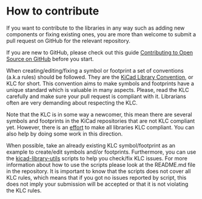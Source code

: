 How to contribute
=================

If you want to contribute to the libraries in any way such as adding new components
or fixing existing ones, you are more than welcome to submit a pull request on GitHub for
the relevant repository.

If you are new to GitHub, please check out this guide
[Contributing to Open Source on GitHub](https://guides.github.com/activities/contributing-to-open-source)
before you start.

When creating/editing/fixing a symbol or footprint a set of conventions (a.k.a rules)
should be followed. They are the
[KiCad Library Convention](https://github.com/KiCad/kicad-library/wiki/Kicad-Library-Convention),
or KLC for short. This convention aims to make symbols and footprints have a
unique standard which is valuable in many aspects. Please, read the KLC carefully and
make sure your pull request is compliant with it. Librarians often are very demanding
about respecting the KLC.

Note that the KLC is in some way a newcomer, this mean there are several symbols and
footprints in the KiCad repositories that are not KLC compliant yet. However,
there is an [effort](https://github.com/KiCad/kicad-library/wiki/Status-of-the-libraries)
to make all libraries KLC compliant. You can also help by doing some work in this
direction.

When possible, take an already existing KLC symbol/footprint as an example to
create/edit symbols and/or footprints. Furthermore, you can use the
[kicad-library-utils](https://github.com/KiCad/kicad-library-utils) scripts to help
you check/fix KLC issues. For more information about how to use the scripts
please look at the README.md file in the repository. It is important to know that the
scripts does not cover all KLC rules, which means that if you got no issues reported
by script, this does not imply your submission will be accepted or that it is not
violating the KLC rules.
